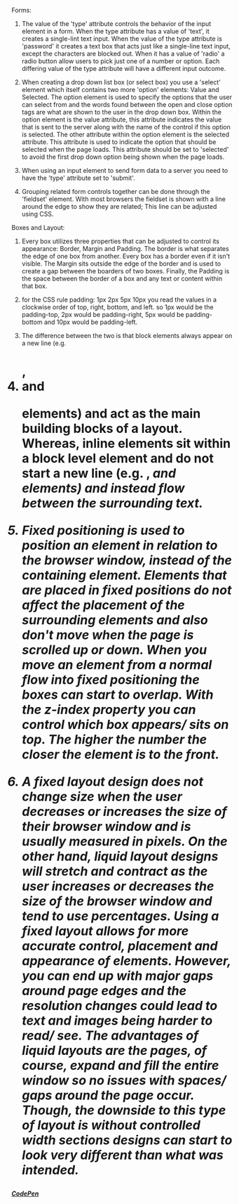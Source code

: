 Forms:

1) The value of the 'type' attribute controls the behavior of the input element in a form. When the type attribute has a value of 'text', it creates a single-lint text input. When the value of the type attribute is 'password' it creates a text box that acts just like a single-line text input, except the characters are blocked out. When it has a value of 'radio' a radio button allow users to pick just one of a number or option. Each differing value of the type attribute will have a different input outcome.

2) When creating a drop down list box (or select box) you use a 'select' element which itself contains two more 'option' elements: Value and Selected.
The option element is used to specify the options that the user can select from and the words found between the open and close option tags are what are shown to the user in the drop down box. Within the option element is the value attribute, this attribute indicates the value that is sent to the server along with the name of the control if this option is selected. The other attribute within the option element is the selected attribute. This attribute is used to indicate the option that should be selected when the page loads. This attribute should be set to 'selected' to avoid the first drop down option being shown when the page loads.

3) When using an input element to send form data to a server you need to have the 'type' attribute set to 'submit'.

4) Grouping related form controls together can be done through the 'fieldset' element. With most browsers the fieldset is shown with a line around the edge to show they are related; This line can be adjusted using CSS.  


Boxes and Layout:

1) Every box utilizes three properties that can be adjusted to control its appearance: Border, Margin and Padding. The border is what separates the edge of one box from another. Every box has a border even if it isn't visible. The Margin sits outside the edge of the border and is used to create a gap between the boarders of two boxes. Finally, the Padding is the space between the border of a box and any text or content within that box.

2) for the CSS rule padding: 1px 2px 5px 10px you read the values in a clockwise order of top, right, bottom, and left. so 1px would be the padding-top, 2px would be padding-right, 5px would be padding-bottom and 10px would be padding-left.

3) The difference between the two is that block elements always appear on a new line (e.g. <h1>, <li> and <p> elements) and act as the main building blocks of a layout. Whereas, inline elements sit within a block level element and do not start a new line (e.g. <b>, <em> and <img> elements) and instead flow between the surrounding text.

4) Fixed positioning is used to position an element in relation to the browser window, instead of the containing element. Elements that are placed in fixed positions do not affect the placement of the surrounding elements and also don't move when the page is scrolled up or down. When you move an element from a normal flow into fixed positioning the boxes can start to overlap. With the z-index property you can control which box appears/ sits on top. The higher the number the closer the element is to the front.

5) A fixed layout design does not change size when the user decreases or increases the size of their browser window and is usually measured in pixels. On the other hand, liquid layout designs will stretch and contract as the user increases or decreases the size of the browser window and tend to use percentages. Using a fixed layout allows for more accurate control, placement and appearance of elements. However, you can end up with major gaps around page edges and the resolution changes could lead to text and images being harder to read/ see. The advantages of liquid layouts are the pages, of course, expand and fill the entire window so no issues with spaces/ gaps around the page occur. Though, the downside to this type of layout is without controlled width sections designs can start to look very different than what was intended.

[CodePen](https://codepen.io/Muggins1265/pen/RwNKeGV?editors=1100)
